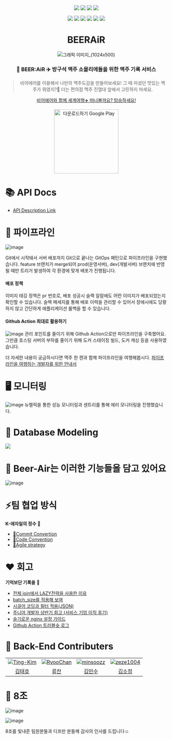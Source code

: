 <div align="center">

<p align="center">
    
<img src="https://img.shields.io/badge/Java-ED8B00?style=for-the-badge&logo=java&logoColor=white" />
<img src="https://img.shields.io/badge/gradle-02303A?style=for-the-badge&logo=gradle&logoColor=white">
<img src="https://img.shields.io/badge/Spring security%20-%236DB33F.svg?&style=for-the-badge&logo=spring security&logoColor=white"/>
<img src="https://img.shields.io/badge/Spring boot-6DB33F?style=for-the-badge&logo=spring boot&logoColor=white">
</p>

<p align="center">
<img src="https://img.shields.io/badge/hibernate-59666C?style=for-the-badge&logo=hibernate&logoColor=white">
<img src="https://img.shields.io/badge/mysql-4479A1?style=for-the-badge&logo=mysql&logoColor=white">
<img src="https://img.shields.io/badge/amazonaws-232F3E?style=for-the-badge&logo=amazonaws&logoColor=white"> 
<img src="https://img.shields.io/badge/git-F05032.svg?&style=for-the-badge&logo=git&logoColor=white"/>
<img src="https://img.shields.io/badge/gitHub-181717?style=for-the-badge&logo=gitHub&logoColor=white">
<img src="https://img.shields.io/badge/Notion-000000?style=for-the-badge&logo=Notion&logoColor=white">
    
</p>


# BEERAiR

![그래픽 이미지_(1024x500)](https://user-images.githubusercontent.com/44468282/176907642-5b9acea2-4e71-4bbc-b643-2d7660314fc4.png)

### 🍺 BEER:AiR ✈️ 방구석 맥주 소믈리에들을 위한 맥주 기록 서비스

> 비어에어를 이용해서 나만의 맥주도감을 만들어보세요!
> 그 때  마셨던 맛있는 맥주가 뭐였지?🤔
> 더는 편의점 맥주 진열대 앞에서 고민하지 마세요.

[비어에어와 함께 세계여행✈️ 떠나볼까요? 탑승하세요!](https://beerair.kr/)

<div align="center">
    <a href='https://play.google.com/store/apps/details?id=com.sulsul'>
        <img alt='다운로드하기 Google Play' width='200px' src='https://play.google.com/intl/en_us/badges/static/images/badges/ko_badge_web_generic.png'/>
    </a>
</div>

</div>

# 📚 API Docs
* [API Description Link](https://github.com/depromeet/sulsul-BE/wiki/APIs)


# 🚧 파이프라인
![image](https://user-images.githubusercontent.com/44468282/175941387-f46fab1d-db6f-4d07-8e07-2ece48d65778.png)

Git에서 시작돼서 서버 배포까지 Git으로 끝나는 GitOps 패턴으로 파이프라인을 구현했습니다.
feature 브랜치가 merge되어 prod(운영서버), dev(개발서버) 브랜치에 반영될 때만 트리거 발생하여 각 환경에 맞게 배포가 진행됩니다.

#### 배포 정책

이미지 태깅 정책은 pr 번호로, 배포 성공시 슬랙 알람에도 어떤 이미지가 배포되었는지 확인할 수 있습니다. 슬랙 메세지를 통해 배포 이력을 관리할 수 있어서 장애시에도 당황하지 않고 간단하게 애플리케이션 롤백을 할 수 있습니다. 


#### Github Action 최대로 활용하기
![image](https://user-images.githubusercontent.com/44468282/176908283-d1a7e2e8-8128-42a4-9259-37fc68213c1f.png)
관리 포인트를 줄이기 위해 Github Action으로만 파이프라인을 구축했어요.
그만큼 호스팅 서버의 부하를 줄이기 위해 도커 스테이징 빌드, 도커 캐싱 등을 사용하였습니다.

더 자세한 내용이 궁금하시다면 맥주 한 캔과 함께 파이프라인을 여행해봅시다.
[파이프라인을 여행하는 개발자를 위한 안내서](https://www.notion.so/king-zeze/637b17ef6ed6494e9aa55fdadc83b7d1)

# 🖥 모니터링
![image](https://user-images.githubusercontent.com/44468282/176908545-3556e522-b2d8-40ca-a319-112a29661cf9.png)
뉴렐릭을 통한 성능 모니터링과 센트리를 통해 에러 모니터링을 진행했습니다.


# 📂 Database Modeling

![](https://i.imgur.com/nq8L8bt.png)

# 📕 Beer-Air는 이러한 기능들을 담고 있어요

![image](https://user-images.githubusercontent.com/44468282/176907265-a85b736f-77ee-4d7c-b6ae-b3769bc49eae.png)



# ⚡️팀 협업 방식
**K-애자일의 정수** 🤼

* [🍻Commit Convertion](https://github.com/depromeet/sulsul-BE/wiki/%F0%9F%8D%BBCommit-Convertion)
* [🍻Code Convention](https://github.com/depromeet/sulsul-BE/wiki/%F0%9F%8D%BBCode-Convention)
* [🍻Agile strategy](https://github.com/depromeet/sulsul-BE/wiki/%F0%9F%8D%BBAgile-strategy)


# ❤️ 회고
**기억보단 기록을** 📑

* [전체 join에서 LAZY전략을 사용한 이유](https://hello-backend.tistory.com/165)
* [batch_size를 적용해 보며](https://hello-backend.tistory.com/167)
* [시큐어 코딩과 필터 적용(JSON)](https://hello-backend.tistory.com/168)
* [주니어 개발자 상반기 회고 (서비스 기업 이직 후기)](https://minsoolog.tistory.com/58)
* [슬기로운 nginx 설정 가이드](https://king-zeze.notion.site/nginx-1763c7fc2dd640f193fac2984ad290ab)
* [Github Action 트러블슛 로그](https://king-zeze.notion.site/Github-Action-4db29adcebea41c69cbb3984987e9c93)




# 🤼 Back-End Contributers
<table>

<tr>
<td align="center"><a target="_blank" rel="noopener noreferrer" href="https://camo.githubusercontent.com/38bf90684a8e9f04c5371646dc946e06e74c5b8e0658bab5d4c372db42c4e212/68747470733a2f2f696d616765732e7765736572762e6e6c2f3f75726c3d68747470733a2f2f617661746172732e67697468756275736572636f6e74656e742e636f6d2f752f35393838383638343f763d343f763d3426683d32353026773d323530266669743d636f766572266d61736b3d636972636c65266d61786167653d3764"><img src="https://camo.githubusercontent.com/38bf90684a8e9f04c5371646dc946e06e74c5b8e0658bab5d4c372db42c4e212/68747470733a2f2f696d616765732e7765736572762e6e6c2f3f75726c3d68747470733a2f2f617661746172732e67697468756275736572636f6e74656e742e636f6d2f752f35393838383638343f763d343f763d3426683d32353026773d323530266669743d636f766572266d61736b3d636972636c65266d61786167653d3764" alt="Ting-Kim" data-canonical-src="https://images.weserv.nl/?url=https://avatars.githubusercontent.com/u/59888684?v=4?v=4&amp;h=250&amp;w=250&amp;fit=cover&amp;mask=circle&amp;maxage=7d" style="max-width: 100%;"></a></td>
<td align="center"><a target="_blank" rel="noopener noreferrer" href="https://camo.githubusercontent.com/b819c9601ba2028573addd25d3fd36775d47bd47d56e71cdf6e8ad0ddd7e5ad2/68747470733a2f2f696d616765732e7765736572762e6e6c2f3f75726c3d68747470733a2f2f617661746172732e67697468756275736572636f6e74656e742e636f6d2f752f35333734343336333f763d343f763d3426683d32353026773d323530266669743d636f766572266d61736b3d636972636c65266d61786167653d3764"><img src="https://camo.githubusercontent.com/b819c9601ba2028573addd25d3fd36775d47bd47d56e71cdf6e8ad0ddd7e5ad2/68747470733a2f2f696d616765732e7765736572762e6e6c2f3f75726c3d68747470733a2f2f617661746172732e67697468756275736572636f6e74656e742e636f6d2f752f35333734343336333f763d343f763d3426683d32353026773d323530266669743d636f766572266d61736b3d636972636c65266d61786167653d3764" alt="RyooChan" data-canonical-src="https://images.weserv.nl/?url=https://avatars.githubusercontent.com/u/53744363?v=4?v=4&amp;h=250&amp;w=250&amp;fit=cover&amp;mask=circle&amp;maxage=7d" style="max-width: 100%;"></a></td>
<td align="center"><a target="_blank" rel="noopener noreferrer" href="https://camo.githubusercontent.com/7979eb8ee2e22c9d89d55298489da71088dc8d8dc72b49a2645f0b1d9a51f84c/68747470733a2f2f696d616765732e7765736572762e6e6c2f3f75726c3d68747470733a2f2f617661746172732e67697468756275736572636f6e74656e742e636f6d2f752f37323638353037303f763d343f763d3426683d32353026773d323530266669743d636f766572266d61736b3d636972636c65266d61786167653d3764"><img src="https://camo.githubusercontent.com/aafb49de5bf71f12115bda5066c4a79bdc1429c85278fcd58b15d45097d2e9a3/68747470733a2f2f696d616765732e7765736572762e6e6c2f3f75726c3d68747470733a2f2f617661746172732e67697468756275736572636f6e74656e742e636f6d2f752f35323039353934353f763d343f763d3426683d32353026773d323530266669743d636f766572266d61736b3d636972636c65266d61786167653d3764" alt="minsoozz" data-canonical-src="https://images.weserv.nl/?url=https://avatars.githubusercontent.com/u/52095945?v=4?v=4&amp;h=250&amp;w=250&amp;fit=cover&amp;mask=circle&amp;maxage=7d" style="max-width: 100%;"></a></td>
<td align="center"><a target="_blank" rel="noopener noreferrer" href="https://camo.githubusercontent.com/25588e3b2c43c8a605a1e10e371572463fbd49f0e96244ddda31b91a4ac66a30/68747470733a2f2f696d616765732e7765736572762e6e6c2f3f75726c3d68747470733a2f2f617661746172732e67697468756275736572636f6e74656e742e636f6d2f752f32383439393535303f763d343f763d3426683d32353026773d323530266669743d636f766572266d61736b3d636972636c65266d61786167653d3764"><img src="https://camo.githubusercontent.com/2d1430fab9c35725bddab9bb436d004ed65d5fa539bc9e68a8ca2b1497144224/68747470733a2f2f696d616765732e7765736572762e6e6c2f3f75726c3d68747470733a2f2f617661746172732e67697468756275736572636f6e74656e742e636f6d2f752f34343436383238323f763d343f763d3426683d32353026773d323530266669743d636f766572266d61736b3d636972636c65266d61786167653d3764" alt="zeze1004" data-canonical-src="https://images.weserv.nl/?url=https://avatars.githubusercontent.com/u/44468282?v=4?v=4&amp;h=250&amp;w=250&amp;fit=cover&amp;mask=circle&amp;maxage=7d" style="max-width: 100%;"></a></td>
</tr>
    <tr>
    <td align="center"><a href="https://github.com/Ting-Kim">김태호</a></td>
<td align="center"><a href="https://github.com/RyooChan">류찬</a></td>
<td align="center"><a href="https://github.com/minsoozz">김민수</a></td>
<td align="center"><a href="https://github.com/zeze1004">김소정</a></td>
</table>


# 📸 8조
![image](https://user-images.githubusercontent.com/44468282/176905905-bd24882e-36ad-4410-b9cd-8379bda0f89a.png)

![image](https://user-images.githubusercontent.com/53744363/177044609-dcd2fda6-e6bc-4c11-ba94-6be90893cff4.png)

8조를 빛내준 팀원분들과 디프만 분들께 감사의 인사를 드립니다☺️
